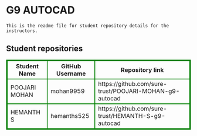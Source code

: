 # G9 AUTOCAD
    This is the readme file for student repository details for the instructors.
## Student repositories 
<table style="border : 2px solid green; width:100%;">
<tr >
<th style="border : 2px solid green;">Student Name</th>
<th style="border : 2px solid green;">GitHub Username</th>
<th style="border : 2px solid green;">Repository link</th>
</tr>
<tr style="border : 2px solid green;">
<td style="border : 2px solid green;">POOJARI MOHAN</td> 

<td style="border : 2px solid green;">mohan9959</td> 

<td style="border : 2px solid green;">https://github.com/sure-trust/POOJARI-MOHAN-g9-autocad</td> 
</tr>

<tr style="border : 2px solid green;">
<td style="border : 2px solid green;">HEMANTH S</td> 

<td style="border : 2px solid green;">hemanths525</td> 

<td style="border : 2px solid green;">https://github.com/sure-trust/HEMANTH-S-g9-autocad</td> 
</tr>
